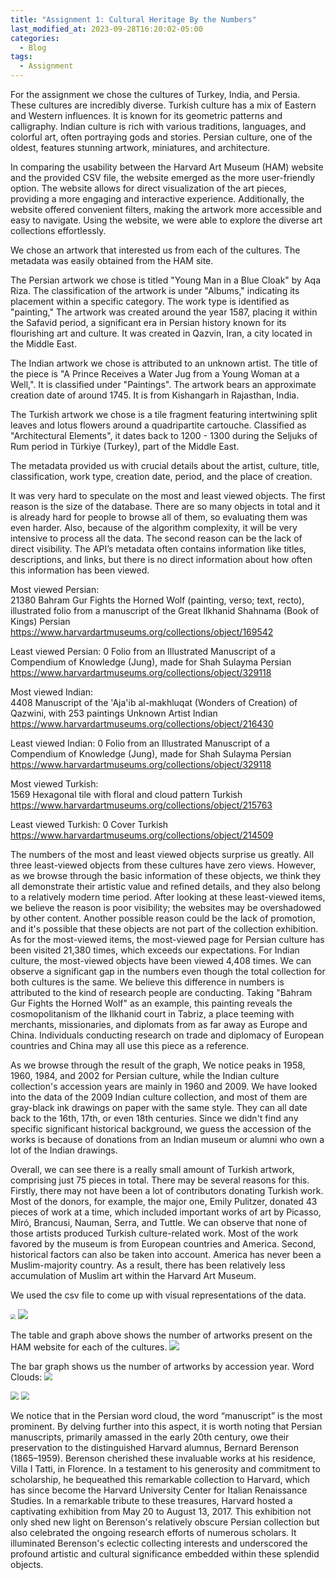```yaml
---
title: "Assignment 1: Cultural Heritage By the Numbers"
last_modified_at: 2023-09-28T16:20:02-05:00
categories:
  - Blog
tags:
  - Assignment
---
```


For the assignment we chose the cultures of Turkey, India, and Persia. These cultures are incredibly diverse. Turkish culture has a mix of Eastern and Western influences. It is known for its geometric patterns and calligraphy. Indian culture is rich with various traditions, languages, and colorful art, often portraying gods and stories. Persian culture, one of the oldest, features stunning artwork, miniatures, and architecture. 

In comparing the usability between the Harvard Art Museum (HAM) website and the provided CSV file, the website emerged as the more user-friendly option. The website allows for direct visualization of the art pieces, providing a more engaging and interactive experience. Additionally, the website offered convenient filters, making the artwork more accessible and easy to navigate. Using the website, we were able to explore the diverse art collections effortlessly. 

We chose an artwork that interested us from each of the cultures. The metadata was easily obtained from the HAM site. 

The Persian artwork we chose is titled "Young Man in a Blue Cloak" by Aqa Riza.
The classification of the artwork is under "Albums," indicating its placement within a specific category. The work type is identified as "painting," The artwork was created around the year 1587, placing it within the Safavid period, a significant era in Persian history known for its flourishing art and culture. It was created in Qazvin, Iran, a city located in the Middle East. 

The Indian artwork we chose is attributed to an unknown artist. The title of the piece is "A Prince Receives a Water Jug from a Young Woman at a Well,". It is classified under "Paintings". The artwork bears an approximate creation date of around 1745. It is from Kishangarh in Rajasthan, India. 

The Turkish artwork we chose is a tile fragment featuring intertwining split leaves and lotus flowers around a quadripartite cartouche. Classified as "Architectural Elements", it dates back to 1200 - 1300 during the Seljuks of Rum period in Türkiye (Turkey), part of the Middle East.

The metadata provided us with crucial details about the artist, culture, title, classification, work type, creation date, period, and the place of creation.

It was very hard to speculate on the most and least viewed objects. The first reason is the size of the database. There are so many objects in total and it is already hard for people to browse all of them, so evaluating them was even harder. Also, because of the algorithm complexity, it will be very intensive to process all the data. The second reason can be the lack of direct visibility. The API’s metadata often contains information like titles, descriptions, and links, but there is no direct information about how often this information has been viewed. 

Most viewed Persian:    
21380	Bahram Gur Fights the Horned Wolf (painting, verso; text, recto), illustrated folio from a manuscript of the Great Ilkhanid Shahnama (Book of Kings) Persian	https://www.harvardartmuseums.org/collections/object/169542

Least viewed Persian:
0  Folio from an Illustrated Manuscript of a Compendium of Knowledge (Jung), made for Shah Sulayma Persian 
https://www.harvardartmuseums.org/collections/object/329118


Most viewed Indian:    
4408	Manuscript of the 'Aja'ib al-makhluqat (Wonders of Creation) of Qazwini, with 253 paintings	Unknown Artist	Indian	https://www.harvardartmuseums.org/collections/object/216430

Least viewed Indian:
0  Folio from an Illustrated Manuscript of a Compendium of Knowledge (Jung), made for Shah Sulayma Persian <a href="https://www.harvardartmuseums.org/collections/object/329118">https://www.harvardartmuseums.org/collections/object/329118</a>



Most viewed Turkish:    
1569	Hexagonal tile with floral and cloud pattern Turkish	<a href="https://www.harvardartmuseums.org/collections/object/215763">https://www.harvardartmuseums.org/collections/object/215763</a>

Least viewed Turkish:
0	Cover	Turkish <a href="https://www.harvardartmuseums.org/collections/object/214509">https://www.harvardartmuseums.org/collections/object/214509</a>



The numbers of the most and least viewed objects surprise us greatly. All three least-viewed objects from these cultures have zero views. However, as we browse through the basic information of these objects, we think they all demonstrate their artistic value and refined details, and they also belong to a relatively modern time period. After looking at these least-viewed items, we believe the reason is poor visibility; the websites may be overshadowed by other content. Another possible reason could be the lack of promotion, and it's possible that these objects are not part of the collection exhibition. As for the most-viewed items, the most-viewed page for Persian culture has been visited 21,380 times, which exceeds our expectations. For Indian culture, the most-viewed objects have been viewed 4,408 times. We can observe a significant gap in the numbers even though the total collection for both cultures is the same. We believe this difference in numbers is attributed to the kind of research people are conducting. Taking "Bahram Gur Fights the Horned Wolf" as an example, this painting reveals the cosmopolitanism of the Ilkhanid court in Tabriz, a place teeming with merchants, missionaries, and diplomats from as far away as Europe and China. Individuals conducting research on trade and diplomacy of European countries and China may all use this piece as a reference. 

As we browse through the result of the graph, We notice peaks in 1958, 1960, 1984, and 2002 for Persian culture, while the Indian culture collection's accession years are mainly in 1960 and 2009. We have looked into the data of the 2009 Indian culture collection, and most of them are gray-black ink drawings on paper with the same style. They can all date back to the 16th, 17th, or even 18th centuries. Since we didn't find any specific significant historical background, we guess the accession of the works is because of donations from an Indian museum or alumni who own a lot of the Indian drawings.

Overall, we can see there is a really small amount of Turkish artwork, comprising just 75 pieces in total. There may be several reasons for this. Firstly, there may not have been a lot of contributors donating Turkish work. Most of the donors, for example, the major one, Emily Pulitzer, donated 43 pieces of work at a time, which included important works of art by Picasso, Miró, Brancusi, Nauman, Serra, and Tuttle. We can observe that none of those artists produced Turkish culture-related work. Most of the work favored by the museum is from European countries and America. Second, historical factors can also be taken into account. America has never been a Muslim-majority country. As a result, there has been relatively less accumulation of Muslim art within the Harvard Art Museum.



We used the csv file to come up with visual representations of the data. 

<img src="/assets/images/1.png" style="zoom:50%"/>

<img src="/assets/images/2.png" style="zoom:100%"/>


The table and graph above shows the number of artworks present on the HAM website for each of the cultures. 
<img src="/assets/images/3.png" style="zoom:100%"/>

The bar graph shows us the number of artworks by accession year.
Word Clouds: 
<img src="/assets/images/4.png" style="zoom:80%"/>

<img src="/assets/images/5.png" style="zoom:80%"/>

<img src="/assets/images/6.png" style="zoom:80%"/>


We notice that in the Persian word cloud, the word “manuscript” is the most prominent. By delving further into this aspect, it is worth noting that Persian manuscripts, primarily amassed in the early 20th century, owe their preservation to the distinguished Harvard alumnus, Bernard Berenson (1865–1959). Berenson cherished these invaluable works at his residence, Villa I Tatti, in Florence.  In a testament to his generosity and commitment to scholarship, he bequeathed this remarkable collection to Harvard, which has since become the Harvard University Center for Italian Renaissance Studies.
In a remarkable tribute to these treasures, Harvard hosted a captivating exhibition from May 20 to August 13, 2017.  This exhibition not only shed new light on Berenson's relatively obscure Persian collection but also celebrated the ongoing research efforts of numerous scholars.  It illuminated Berenson's eclectic collecting interests and underscored the profound artistic and cultural significance embedded within these splendid objects.


















